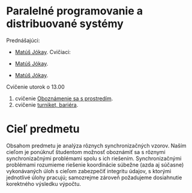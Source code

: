 # Paralelné programovanie a distribuované systémy
Prednášajúci:

- [Matúš Jókay](https://uim.fei.stuba.sk/pracovnici/matus-jokay/).
Cvičiaci:

- [Matúš Jókay](https://uim.fei.stuba.sk/pracovnici/matus-jokay/).
- [Matúš Jókay](https://uim.fei.stuba.sk/pracovnici/roderik-ploszek/).

Cvičenie utorok o 13.00

1. cvičenie [Oboznámenie sa s prostredím](https://uim.fei.stuba.sk/i-ppds/1-cvicenie-oboznamenie-sa-s-prostredim-%f0%9f%90%8d/).
2. cvičenie [turniket, bariéra](https://uim.fei.stuba.sk/i-ppds/2-cvicenie-turniket-bariera-%f0%9f%9a%a7/?%2F).

# Cieľ predmetu
Obsahom predmetu je analýza rôznych synchronizačných vzorov. Naším cieľom je ponúknuť študentom možnosť oboznámiť sa s rôznymi synchronizačnými problémami spolu s ich riešením. Synchronizačnými problémami rozumieme riešenie koordinácie súbežne (azda aj súčasne) vykonávaných úloh s cieľom zabezpečiť integritu údajov, s ktorými jednotlivé úlohy pracujú; samozrejme zároveň požadujeme dosiahnutie korektného výsledku výpočtu.

